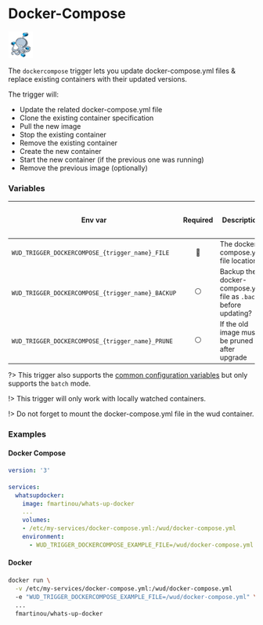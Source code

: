 # Docker-Compose
![logo](docker-compose.png)

The `dockercompose` trigger lets you update docker-compose.yml files & replace existing containers with their updated versions.

The trigger will:
- Update the related docker-compose.yml file
- Clone the existing container specification
- Pull the new image
- Stop the existing container
- Remove the existing container
- Create the new container
- Start the new container (if the previous one was running)
- Remove the previous image (optionally)

### Variables

| Env var                                           | Required       | Description                                                    | Supported values | Default value when missing |
| ------------------------------------------------- |:--------------:| -------------------------------------------------------------- | ---------------- | -------------------------- | 
| `WUD_TRIGGER_DOCKERCOMPOSE_{trigger_name}_FILE`   | :red_circle:   | The docker-compose.yml file location                           |                  |                            |
| `WUD_TRIGGER_DOCKERCOMPOSE_{trigger_name}_BACKUP` | :white_circle: | Backup the docker-compose.yml file as `.back` before updating? | `true`, `false`  | `false`                    |
| `WUD_TRIGGER_DOCKERCOMPOSE_{trigger_name}_PRUNE`  | :white_circle: | If the old image must be pruned after upgrade                  | `true`, `false`  | `false`                    |

?> This trigger also supports the [common configuration variables](configuration/triggers/?id=common-trigger-configuration) but only supports the `batch` mode.

!> This trigger will only work with locally watched containers.

!> Do not forget to mount the docker-compose.yml file in the wud container.

### Examples

<!-- tabs:start -->
#### **Docker Compose**
```yaml
version: '3'

services:
  whatsupdocker:
    image: fmartinou/whats-up-docker
    ...
    volumes:
    - /etc/my-services/docker-compose.yml:/wud/docker-compose.yml
    environment:
      - WUD_TRIGGER_DOCKERCOMPOSE_EXAMPLE_FILE=/wud/docker-compose.yml
```
#### **Docker**
```bash
docker run \
  -v /etc/my-services/docker-compose.yml:/wud/docker-compose.yml
  -e "WUD_TRIGGER_DOCKERCOMPOSE_EXAMPLE_FILE=/wud/docker-compose.yml" \
  ...
  fmartinou/whats-up-docker
```
<!-- tabs:end -->
